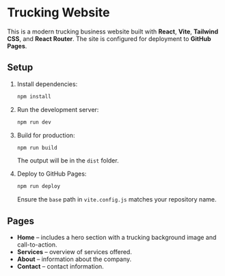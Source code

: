 # Trucking Website

This is a modern trucking business website built with **React**, **Vite**, **Tailwind CSS**, and **React Router**. The site is configured for deployment to **GitHub Pages**.

## Setup

1. Install dependencies:
   ```bash
   npm install
   ```

2. Run the development server:
   ```bash
   npm run dev
   ```

3. Build for production:
   ```bash
   npm run build
   ```
   The output will be in the `dist` folder.

4. Deploy to GitHub Pages:
   ```bash
   npm run deploy
   ```
   Ensure the `base` path in `vite.config.js` matches your repository name.

## Pages

- **Home** – includes a hero section with a trucking background image and call-to-action.
- **Services** – overview of services offered.
- **About** – information about the company.
- **Contact** – contact information.
